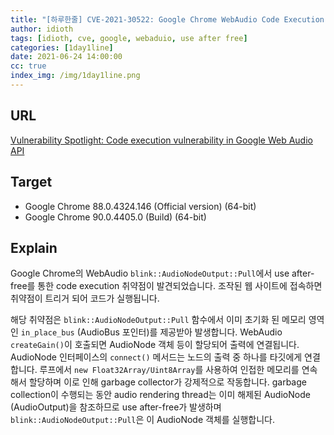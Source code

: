 ```yaml
---
title: "[하루한줄] CVE-2021-30522: Google Chrome WebAudio Code Execution Vulnerability"
author: idioth
tags: [idioth, cve, google, webaduio, use after free]
categories: [1day1line]
date: 2021-06-24 14:00:00
cc: true
index_img: /img/1day1line.png
---
```


## URL 

[Vulnerability Spotlight: Code execution vulnerability in Google Web Audio API](https://blog.talosintelligence.com/2021/06/chrome-web-audio.html)



## Target

- Google Chrome 88.0.4324.146 (Official version) (64-bit)
- Google Chrome 90.0.4405.0 (Build) (64-bit)



## Explain

Google Chrome의 WebAudio `blink::AudioNodeOutput::Pull`에서 use after-free를 통한 code execution 취약점이 발견되었습니다. 조작된 웹 사이트에 접속하면 취약점이 트리거 되어 코드가 실행됩니다.

해당 취약점은 `blink::AudioNodeOutput::Pull` 함수에서 이미 초기화 된 메모리 영역인 `in_place_bus` (AudioBus 포인터)를 제공받아 발생합니다. WebAudio `createGain()`이 호출되면 AudioNode 객체 등이 할당되어 출력에 연결됩니다. AudioNode 인터페이스의 `connect()` 메서드는 노드의 출력 중 하나를 타깃에게 연결합니다. 루프에서 `new Float32Array/Uint8Array`를 사용하여 인접한 메모리를 연속해서 할당하며 이로 인해 garbage collector가 강제적으로 작동합니다. garbage collection이 수행되는 동안 audio rendering thread는 이미 해제된 AudioNode (AudioOutput)을 참조하므로 use after-free가 발생하며 `blink::AudioNodeOutput::Pull`은 이 AudioNode 객체를 실행합니다.
